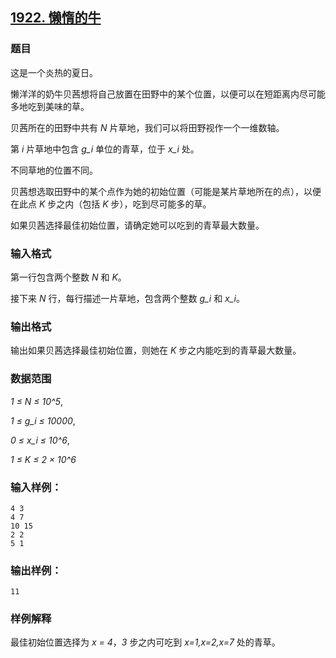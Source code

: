 ## [1922. 懒惰的牛](https://www.acwing.com/problem/content/1924/)

### 题目

这是一个炎热的夏日。

懒洋洋的奶牛贝茜想将自己放置在田野中的某个位置，以便可以在短距离内尽可能多地吃到美味的草。

贝茜所在的田野中共有 *N* 片草地，我们可以将田野视作一个一维数轴。

第 *i* 片草地中包含 *g_i* 单位的青草，位于 *x_i* 处。

不同草地的位置不同。

贝茜想选取田野中的某个点作为她的初始位置（可能是某片草地所在的点），以便在此点 *K* 步之内（包括 *K* 步），吃到尽可能多的草。

如果贝茜选择最佳初始位置，请确定她可以吃到的青草最大数量。

### 输入格式

第一行包含两个整数 *N* 和 *K*。

接下来 *N* 行，每行描述一片草地，包含两个整数 *g_i* 和 *x_i*。

### 输出格式

输出如果贝茜选择最佳初始位置，则她在 *K* 步之内能吃到的青草最大数量。

### 数据范围

*1 ≤ N ≤ 10^5*,

*1 ≤ g_i ≤ 10000*,

*0 ≤ x_i ≤ 10^6*,

*1 ≤ K ≤ 2 × 10^6*

### 输入样例：

```
4 3
4 7
10 15
2 2
5 1
```

### 输出样例：

```
11
```

### 样例解释

最佳初始位置选择为 *x = 4*，*3* 步之内可吃到 *x=1,x=2,x=7* 处的青草。
